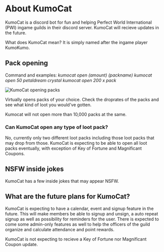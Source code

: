 # About KumoCat

KumoCat is a discord bot for fun and helping Perfect World International (PWI) ingame guilds in their discord server. KumoCat will recieve updates in the future.

What does KumoCat mean?
It is simply named after the ingame player KumoKumo.

## Pack opening
Command and examples: 
*kumocat open (amount) (packname)*
*kumocat open 50 petaldream crystal*
*kumocat open 200 x pack*

![KumoCat opening packs](https://i.imgur.com/Tn0OYbL.png)

Virtually opens packs of your choice.
Check the droprates of the packs and see what kind of loot you would've gotten.

Kumocat will not open more than 10,000 packs at the same.

### Can KumoCat open any type of loot pack?
No, currently only two different loot packs including those loot packs that may drop from those.
KumoCat is expecting to be able to open all loot packs eventually, with exception of Key of Fortune and Magnificant Coupons.

## NSFW inside jokes
KumoCat has a few inside jokes that may appear NSFW. 

## What are the future plans for KumoCat?

KumoCat is expecting to have a calendar, event and signup feature in the future. This will make members be able to signup and unsign, a auto repeat signup as well as possibility for reminders for the user.
There is expected to come some admin-only features as well to help the officers of the guild organize and calculate attendance and point rewards.

KumoCat is not expecting to recieve a Key of Fortune nor Magnificant Coupon update.

